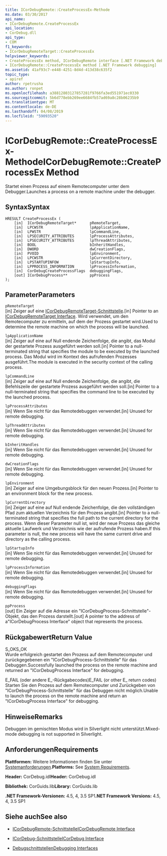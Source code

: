 ```yaml
---
title: ICorDebugRemote::CreateProcessEx-Methode
ms.date: 03/30/2017
api_name:
- ICorDebugRemote.CreateProcessEx
api_location:
- CorDebug.dll
api_type:
- COM
f1_keywords:
- ICorDebugRemoteTarget::CreateProcessEx
helpviewer_keywords:
- CreateProcessEx method, ICorDebugRemote interface [.NET Framework debugging]
- ICorDebugRemote::CreateProcessEx method [.NET Framework debugging]
ms.assetid: 41af93c7-e448-4251-8d4d-413d38c635f2
topic_type:
- apiref
author: rpetrusha
ms.author: ronpet
ms.openlocfilehash: a38812803127857281f9766fa3ed551971ec0330
ms.sourcegitcommit: 5b6d778ebb269ee6684fb57ad69a8c28b06235b9
ms.translationtype: MT
ms.contentlocale: de-DE
ms.lasthandoff: 04/08/2019
ms.locfileid: "59093520"
---
```

# <a name="icordebugremotecreateprocessex-method"></a><span data-ttu-id="ddd77-102">ICorDebugRemote::CreateProcessEx-Methode</span><span class="sxs-lookup"><span data-stu-id="ddd77-102">ICorDebugRemote::CreateProcessEx Method</span></span>
<span data-ttu-id="ddd77-103">Startet einen Prozess auf einem Remotecomputer unter dem Debugger.</span><span class="sxs-lookup"><span data-stu-id="ddd77-103">Launches a process on a remote machine under the debugger.</span></span>  
  
## <a name="syntax"></a><span data-ttu-id="ddd77-104">Syntax</span><span class="sxs-lookup"><span data-stu-id="ddd77-104">Syntax</span></span>  
  
```  
HRESULT CreateProcessEx (  
    [in]  ICorDebugRemoteTarget*      pRemoteTarget,  
    [in]  LPCWSTR                     lpApplicationName,  
    [in]  LPWSTR                      lpCommandLine,  
    [in]  LPSECURITY_ATTRIBUTES       lpProcessAttributes,  
    [in]  LPSECURITY_ATTRIBUTES       lpThreadAttributes,  
    [in]  BOOL                        bInheritHandles,  
    [in]  DWORD                       dwCreationFlags,  
    [in]  PVOID                       lpEnvironment,  
    [in]  LPCWSTR                     lpCurrentDirectory,  
    [in]  LPSTARTUPINFOW              lpStartupInfo,  
    [in]  LPPROCESS_INFORMATION       lpProcessInformation,  
    [in]  CorDebugCreateProcessFlags  debuggingFlags,  
    [out] ICorDebugProcess**          ppProcess  
);  
```  
  
## <a name="parameters"></a><span data-ttu-id="ddd77-105">Parameter</span><span class="sxs-lookup"><span data-stu-id="ddd77-105">Parameters</span></span>  
 `pRemoteTarget`  
 <span data-ttu-id="ddd77-106">[in] Zeiger auf eine [ICorDebugRemoteTarget-Schnittstelle](../../../../docs/framework/unmanaged-api/debugging/icordebugremotetarget-interface.md).</span><span class="sxs-lookup"><span data-stu-id="ddd77-106">[in] Pointer to an [ICorDebugRemoteTarget Interface](../../../../docs/framework/unmanaged-api/debugging/icordebugremotetarget-interface.md).</span></span> <span data-ttu-id="ddd77-107">Wird verwendet, um den Remotecomputer zu ermitteln, auf dem der Prozess gestartet wird.</span><span class="sxs-lookup"><span data-stu-id="ddd77-107">Used to determine the remote machine on which the process will be launched.</span></span>  
  
 `lpApplicationName`  
 <span data-ttu-id="ddd77-108">[in] Zeiger auf eine auf Null endende Zeichenfolge, die angibt, das Modul der gestartete Prozess ausgeführt werden soll.</span><span class="sxs-lookup"><span data-stu-id="ddd77-108">[in] Pointer to a null-terminated string that specifies the module to be executed by the launched process.</span></span> <span data-ttu-id="ddd77-109">Das Modul wird im Kontext des aufrufenden Prozesses ausgeführt.</span><span class="sxs-lookup"><span data-stu-id="ddd77-109">The module is executed in the security context of the calling process.</span></span>  
  
 `lpCommandLine`  
 <span data-ttu-id="ddd77-110">[in] Zeiger auf eine auf Null endende Zeichenfolge, die angibt, die Befehlszeile der gestartete Prozess ausgeführt werden soll.</span><span class="sxs-lookup"><span data-stu-id="ddd77-110">[in] Pointer to a null-terminated string that specifies the command line to be executed by the launched process.</span></span>  
  
 `lpProcessAttributes`  
 <span data-ttu-id="ddd77-111">[in] Wenn Sie nicht für das Remotedebuggen verwendet.</span><span class="sxs-lookup"><span data-stu-id="ddd77-111">[in] Unused for remote debugging.</span></span>  
  
 `lpThreadAttributes`  
 <span data-ttu-id="ddd77-112">[in] Wenn Sie nicht für das Remotedebuggen verwendet.</span><span class="sxs-lookup"><span data-stu-id="ddd77-112">[in] Unused for remote debugging.</span></span>  
  
 `bInheritHandles`  
 <span data-ttu-id="ddd77-113">[in] Wenn Sie nicht für das Remotedebuggen verwendet.</span><span class="sxs-lookup"><span data-stu-id="ddd77-113">[in] Unused for remote debugging.</span></span>  
  
 `dwCreationFlags`  
 <span data-ttu-id="ddd77-114">[in] Wenn Sie nicht für das Remotedebuggen verwendet.</span><span class="sxs-lookup"><span data-stu-id="ddd77-114">[in] Unused for remote debugging.</span></span>  
  
 `lpEnvironment`  
 <span data-ttu-id="ddd77-115">[in] Zeiger auf eine Umgebungsblock für den neuen Prozess.</span><span class="sxs-lookup"><span data-stu-id="ddd77-115">[in] Pointer to an environment block for the new process.</span></span>  
  
 `lpCurrentDirectory`  
 <span data-ttu-id="ddd77-116">[in] Zeiger auf eine auf Null endende Zeichenfolge, die den vollständigen Pfad zum aktuellen Verzeichnis für den Prozess angibt.</span><span class="sxs-lookup"><span data-stu-id="ddd77-116">[in] Pointer to a null-terminated string that specifies the full path to the current directory for the process.</span></span> <span data-ttu-id="ddd77-117">Wenn dieser Parameter null ist, wird der neue Prozess das gleiche aktuelle Laufwerk und Verzeichnis wie der aufrufende Prozess haben.</span><span class="sxs-lookup"><span data-stu-id="ddd77-117">If this parameter is null, the new process will have the same current drive and directory as the calling process.</span></span>  
  
 `lpStartupInfo`  
 <span data-ttu-id="ddd77-118">[in] Wenn Sie nicht für das Remotedebuggen verwendet.</span><span class="sxs-lookup"><span data-stu-id="ddd77-118">[in] Unused for remote debugging.</span></span>  
  
 `lpProcessInformation`  
 <span data-ttu-id="ddd77-119">[in] Wenn Sie nicht für das Remotedebuggen verwendet.</span><span class="sxs-lookup"><span data-stu-id="ddd77-119">[in] Unused for remote debugging.</span></span>  
  
 `debuggingFlags`  
 <span data-ttu-id="ddd77-120">[in] Wenn Sie nicht für das Remotedebuggen verwendet.</span><span class="sxs-lookup"><span data-stu-id="ddd77-120">[in] Unused for remote debugging.</span></span>  
  
 `ppProcess`  
 <span data-ttu-id="ddd77-121">[out] Ein Zeiger auf die Adresse ein "ICorDebugProcess-Schnittstelle"-Objekt, das den Prozess darstellt.</span><span class="sxs-lookup"><span data-stu-id="ddd77-121">[out] A pointer to the address of a"ICorDebugProcess Interface" object that represents the process.</span></span>  
  
## <a name="return-value"></a><span data-ttu-id="ddd77-122">Rückgabewert</span><span class="sxs-lookup"><span data-stu-id="ddd77-122">Return Value</span></span>  
 <span data-ttu-id="ddd77-123">S_OK</span><span class="sxs-lookup"><span data-stu-id="ddd77-123">S_OK</span></span>  
 <span data-ttu-id="ddd77-124">Wurde erfolgreich gestartet den Prozess auf dem Remotecomputer und zurückgegebenen ein "ICorDebugProcess-Schnittstelle" für das Debuggen.</span><span class="sxs-lookup"><span data-stu-id="ddd77-124">Successfully launched the process on the remote machine and returned an "ICorDebugProcess Interface" for debugging.</span></span>  
  
 <span data-ttu-id="ddd77-125">E_FAIL (oder andere E_-Rückgabecodes)</span><span class="sxs-lookup"><span data-stu-id="ddd77-125">E_FAIL (or other E_ return codes)</span></span>  
 <span data-ttu-id="ddd77-126">Starten Sie den Prozess auf dem Remotecomputer und Zurückgeben von "ICorDebugProcess-Schnittstelle" für das Debuggen nicht möglich.</span><span class="sxs-lookup"><span data-stu-id="ddd77-126">Unable to launch the process on the remote machine and return an "ICorDebugProcess Interface" for debugging.</span></span>  
  
## <a name="remarks"></a><span data-ttu-id="ddd77-127">Hinweise</span><span class="sxs-lookup"><span data-stu-id="ddd77-127">Remarks</span></span>  
 <span data-ttu-id="ddd77-128">Debuggen im gemischten Modus wird in Silverlight nicht unterstützt.</span><span class="sxs-lookup"><span data-stu-id="ddd77-128">Mixed-mode debugging is not supported in Silverlight.</span></span>  
  
## <a name="requirements"></a><span data-ttu-id="ddd77-129">Anforderungen</span><span class="sxs-lookup"><span data-stu-id="ddd77-129">Requirements</span></span>  
 <span data-ttu-id="ddd77-130">**Plattformen:** Weitere Informationen finden Sie unter [Systemanforderungen](../../../../docs/framework/get-started/system-requirements.md).</span><span class="sxs-lookup"><span data-stu-id="ddd77-130">**Platforms:** See [System Requirements](../../../../docs/framework/get-started/system-requirements.md).</span></span>  
  
 <span data-ttu-id="ddd77-131">**Header:** CorDebug.idl</span><span class="sxs-lookup"><span data-stu-id="ddd77-131">**Header:** CorDebug.idl</span></span>  
  
 <span data-ttu-id="ddd77-132">**Bibliothek:** CorGuids.lib</span><span class="sxs-lookup"><span data-stu-id="ddd77-132">**Library:** CorGuids.lib</span></span>  
  
 <span data-ttu-id="ddd77-133">**.NET Framework-Versionen:** 4.5, 4, 3.5 SP1</span><span class="sxs-lookup"><span data-stu-id="ddd77-133">**.NET Framework Versions:** 4.5, 4, 3.5 SP1</span></span>  
  
## <a name="see-also"></a><span data-ttu-id="ddd77-134">Siehe auch</span><span class="sxs-lookup"><span data-stu-id="ddd77-134">See also</span></span>

- [<span data-ttu-id="ddd77-135">ICorDebugRemote-Schnittstelle</span><span class="sxs-lookup"><span data-stu-id="ddd77-135">ICorDebugRemote Interface</span></span>](../../../../docs/framework/unmanaged-api/debugging/icordebugremote-interface.md)
- [<span data-ttu-id="ddd77-136">ICorDebug-Schnittstelle</span><span class="sxs-lookup"><span data-stu-id="ddd77-136">ICorDebug Interface</span></span>](../../../../docs/framework/unmanaged-api/debugging/icordebug-interface.md)

- [<span data-ttu-id="ddd77-137">Debugschnittstellen</span><span class="sxs-lookup"><span data-stu-id="ddd77-137">Debugging Interfaces</span></span>](../../../../docs/framework/unmanaged-api/debugging/debugging-interfaces.md)

